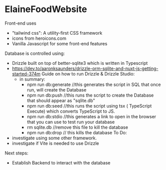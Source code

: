# ElaineFoodWebsite

Front-end uses 
- "tailwind css": A utility-first CSS framework
- icons from heroicons.com
- Vanilla Javascript for some front-end features

Database is controlled using:
- Drizzle built on top of better-sqlite3 which is written in Typescript
- https://dev.to/aaronksaunders/drizzle-orm-sqlite-and-nuxt-js-getting-started-374m Guide on how to run Drizzle & Drizzle Studio:
    - in summary:
        - npm run db:generate //this generates the script in SQL that once run, will create the Database
        - npm run db:push //this runs the script to create the Database that should appear as "sqlite.db"
        - npm run db:seed //this runs the script using tsx ( TypeScript Execute) which converts TypeScript to JS.
        - npm run db:stdio //this generates a link to open in the browser that you can use to test run your database
        - rm sqlite.db //remove this file to kill the database
        - npm run db:drop // this kills the database
To Do:
- investigate using some other framework. 
- investigate if Vite is needed to use Drizzle

Next steps:
- Establish Backend to interact with the database



